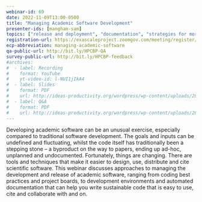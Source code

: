 ```yaml
---
webinar-id: 69
date: 2022-11-09T13:00-0500
title: "Managing Academic Software Development"
presenter-ids: [mangham-sam]
topics: ["release and deployment", "documentation", "strategies for more effective teams", "software sustainability", “online learning”]
registration-url: https://exascaleproject.zoomgov.com/meeting/register/vJIsc-mhqD4vGpzCRfOBvYc6PfjCzSC9uwM
ecp-abbreviation: managing-academic-software
qa-public-url: http://bit.ly/HPCBP-QA
survey-public-url: http://bit.ly/HPCBP-feedback
#archives:
#  - label: Recording
#    format: YouTube
#    yt-video-id: l-NUI1jIkA4
#  - label: Slides
#    format: PDF
#    url: http://ideas-productivity.org/wordpress/wp-content/uploads/2022/05/hpcbp063-temporalanalysis.pdf
#  - label: Q&A
#    format: PDF
#    url: http://ideas-productivity.org/wordpress/wp-content/uploads/2022/05/hpcbp063-temporalanalysis-qa.pdf
---
```

Developing academic software can be an unusual exercise, especially compared to traditional software development. The goals and inputs can be undefined and fluctuating, whilst the code itself has traditionally been a stepping stone – a byproduct on the way to papers, ending up ad-hoc, unplanned and undocumented. Fortunately, things are changing. There are tools and techniques that make it easier to design, use, distribute and cite scientific software. This webinar discusses approaches to managing the development and release of academic software, ranging from coding best practices and project boards, to development environments and automated documentation that can help you write sustainable code that is easy to use, cite and collaborate with and on.
